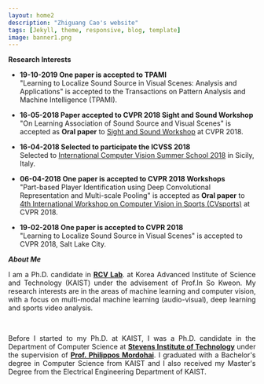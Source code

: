 ```yaml
---
layout: home2
description: "Zhiguang Cao's website"
tags: [Jekyll, theme, responsive, blog, template]
image: banner1.png
---
```

**Research Interests**

* **19-10-2019 One paper is accepted to TPAMI** <br>
"Learning to Localize Sound Source in Visual Scenes: Analysis and Applications" is accepted to the Transactions on Pattern Analysis and Machine Intelligence (TPAMI).

* **16-05-2018 Paper accepted to CVPR 2018 Sight and Sound Workshop** <br>
"On Learning Association of Sound Source and Visual Scenes" is accepted as <b>Oral paper</b> to <a href="http://sightsound.org/">Sight and Sound Workshop</a> at CVPR 2018. 

* **16-04-2018 Selected to participate the ICVSS 2018** <br>
Selected to <a href="http://iplab.dmi.unict.it/icvss2018/Home">International Computer Vision Summer School 2018</a> in Sicily, Italy.

* **06-04-2018 One paper is accepted to CVPR 2018 Workshops** <br>
"Part-based Player Identification using Deep Convolutional Representation and Multi-scale Pooling" is accepted as <b>Oral paper</b> to <a href="http://www.vap.aau.dk/cvsports/">4th International Workshop on Computer Vision in Sports (CVsports)</a> at CVPR 2018.

* **19-02-2018 One paper is accepted to CVPR 2018** <br>
"Learning to Localize Sound Source in Visual Scenes" is accepted to CVPR 2018, Salt Lake City.

***About Me***
<br>

<p align="justify">I am a Ph.D. candidate in <a href="http://rcv.kaist.ac.kr"><b>RCV Lab</b></a>. at Korea Advanced Institute of Science and Technology (KAIST) under the advisement of Prof.In So Kweon. My research interests are in the areas of machine learning and computer vision, with a focus on multi-modal machine learning (audio-visual), deep learning and sports video analysis.</p>

<br />

<p align="justify">Before I started to my Ph.D. at KAIST, I was a Ph.D. candidate in the Department of Computer Science at <a href="https://www.stevens.edu/schaefer-school-engineering-science/departments/computer-science"><b>Stevens Institute of Technology</b></a>  under the supervision of <a href="https://www.cs.stevens.edu/~mordohai/index.html"><b>Prof. Philippos Mordohai</b></a>. I graduated with a Bachelor's degree in Computer Science from KAIST and I also received my Master's Degree from the Electrical Engineering Department of KAIST.</p>

